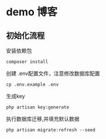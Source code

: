# demo 博客

## 初始化流程

安装依赖包
```
composer install
```

创建 .env配置文件，注意修改数据库配置 
```
cp .env.example .env
``` 

生成key 
```
php artisan key:generate
```

执行数据库迁移,并填充默认数据
```
php artisan migrate:refresh --seed
```
 

